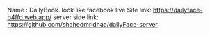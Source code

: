 Name : DailyBook. look like facebook
live Site link: https://dailyface-b4ffd.web.app/
server side link: https://github.com/shahedmridhaa/dailyFace-server
